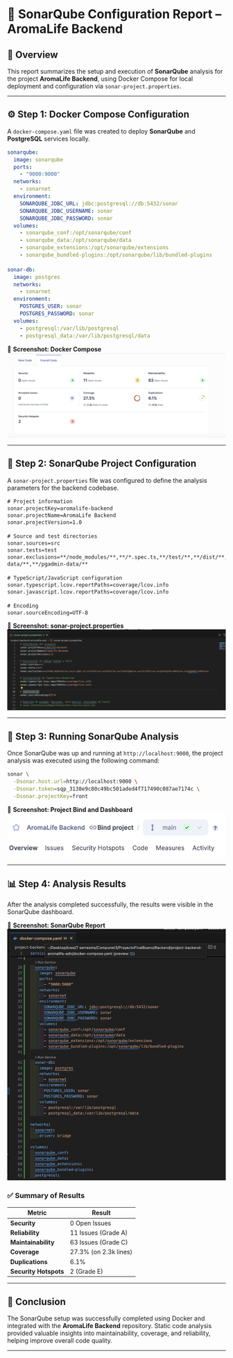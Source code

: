 
# 🧩 SonarQube Configuration Report – AromaLife Backend

## 📘 Overview
This report summarizes the setup and execution of **SonarQube** analysis for the project **AromaLife Backend**, using Docker Compose for local deployment and configuration via `sonar-project.properties`.

---

## ⚙️ Step 1: Docker Compose Configuration

A `docker-compose.yaml` file was created to deploy **SonarQube** and **PostgreSQL** services locally.

```yaml
sonarqube:
  image: sonarqube
  ports:
    - "9000:9000"
  networks:
    - sonarnet
  environment:
    SONARQUBE_JDBC_URL: jdbc:postgresql://db:5432/sonar
    SONARQUBE_JDBC_USERNAME: sonar
    SONARQUBE_JDBC_PASSWORD: sonar
  volumes:
    - sonarqube_conf:/opt/sonarqube/conf
    - sonarqube_data:/opt/sonarqube/data
    - sonarqube_extensions:/opt/sonarqube/extensions
    - sonarqube_bundled-plugins:/opt/sonarqube/lib/bundled-plugins

sonar-db:
  image: postgres
  networks:
    - sonarnet
  environment:
    POSTGRES_USER: sonar
    POSTGRES_PASSWORD: sonar
  volumes:
    - postgresql:/var/lib/postgresql
    - postgresql_data:/var/lib/postgresql/data
```

📸 **Screenshot: Docker Compose**
![Docker Compose](./img/1.png)

---

## 🧩 Step 2: SonarQube Project Configuration

A `sonar-project.properties` file was configured to define the analysis parameters for the backend codebase.

```properties
# Project information
sonar.projectKey=aromalife-backend
sonar.projectName=AromaLife Backend
sonar.projectVersion=1.0

# Source and test directories
sonar.sources=src
sonar.tests=test
sonar.exclusions=**/node_modules/**,**/*.spec.ts,**/test/**,**/dist/**,**/coverage/**,**/scripts/**,**/postgres-data/**,**/pgadmin-data/**

# TypeScript/JavaScript configuration
sonar.typescript.lcov.reportPaths=coverage/lcov.info
sonar.javascript.lcov.reportPaths=coverage/lcov.info

# Encoding
sonar.sourceEncoding=UTF-8
```

📸 **Screenshot: sonar-project.properties**
![Sonar Project Properties](./img/3.png)

---

## 🚀 Step 3: Running SonarQube Analysis

Once SonarQube was up and running at `http://localhost:9000`, the project analysis was executed using the following command:

```bash
sonar \
  -Dsonar.host.url=http://localhost:9000 \
  -Dsonar.token=sqp_3138e9c80c49bc501aded4f717490c087ae7174c \
  -Dsonar.projectKey=front
```

📸 **Screenshot: Project Bind and Dashboard**
![Bind Project](./img/2.png)

---

## 📊 Step 4: Analysis Results

After the analysis completed successfully, the results were visible in the SonarQube dashboard.

📸 **Screenshot: SonarQube Report**
![SonarQube Results](./img/4.png)

### ✅ Summary of Results

| Metric                | Result                |
| --------------------- | --------------------- |
| **Security**          | 0 Open Issues         |
| **Reliability**       | 11 Issues (Grade A)   |
| **Maintainability**   | 63 Issues (Grade C)   |
| **Coverage**          | 27.3% (on 2.3k lines) |
| **Duplications**      | 6.1%                  |
| **Security Hotspots** | 2 (Grade E)           |

---

## 🧾 Conclusion

The SonarQube setup was successfully completed using Docker and integrated with the **AromaLife Backend** repository.
Static code analysis provided valuable insights into maintainability, coverage, and reliability, helping improve overall code quality.


---



